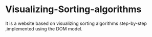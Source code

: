 # Visualizing-Sorting-algorithms
It is a website based on visualizing sorting algorithms step-by-step ,implemented using the DOM model.
